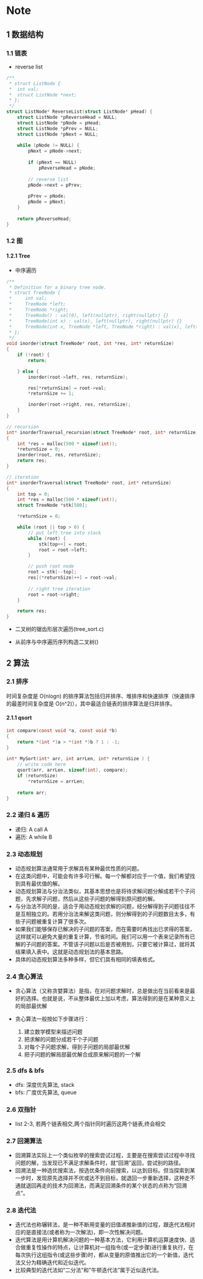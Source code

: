 # Note

## 1 数据结构

### 1.1 链表

* reverse list

~~~ C
/**
 * struct ListNode {
 *  int val;
 *  struct ListNode *next;
 * };
 */
struct ListNode* ReverseList(struct ListNode* pHead) {
    struct ListNode *pReverseHead = NULL;
    struct ListNode *pNode = pHead;
    struct ListNode *pPrev = NULL;
    struct ListNode *pNext = NULL;
 
    while (pNode != NULL) {
        pNext = pNode->next;
         
        if (pNext == NULL)
            pReverseHead = pNode;
        
        // reverse list
        pNode->next = pPrev;
        
        pPrev = pNode;
        pNode = pNext;
    }
     
    return pReverseHead;
}
~~~

### 1.2 图

#### 1.2.1 Tree

* 中序遍历

~~~ C
/**
 * Definition for a binary tree node.
 * struct TreeNode {
 *     int val;
 *     TreeNode *left;
 *     TreeNode *right;
 *     TreeNode() : val(0), left(nullptr), right(nullptr) {}
 *     TreeNode(int x) : val(x), left(nullptr), right(nullptr) {}
 *     TreeNode(int x, TreeNode *left, TreeNode *right) : val(x), left(left), right(right) {}
 * };
 */
void inorder(struct TreeNode* root, int *res, int* returnSize)
{
    if (!root) {
        return;

    } else {
        inorder(root->left, res, returnSize);

        res[*returnSize] = root->val;
        *returnSize += 1;

        inorder(root->right, res, returnSize);
    }
}

// recursion
int* inorderTraversal_recursion(struct TreeNode* root, int* returnSize)
{
    int *res = malloc(500 * sizeof(int));
    *returnSize = 0;
    inorder(root, res, returnSize);
    return res;
}

// iteration
int* inorderTraversal(struct TreeNode* root, int* returnSize)
{
    int top = 0;
    int *res = malloc(500 * sizeof(int));
    struct TreeNode *stk[500];

    *returnSize = 0;

    while (root || top > 0) {
        // put left tree into stack
        while (root) {
            stk[top++] = root;
            root = root->left;
        }

        // push root node
        root = stk[--top];
        res[(*returnSize)++] = root->val;
        
        // right tree iteration
        root = root->right;
    }

    return res;
}
~~~

* 二叉树的锯齿形层次遍历(tree_sort.c)

* 从前序与中序遍历序列构造二叉树()

## 2 算法

### 2.1 排序

时间复杂度是 O(nlogn) 的排序算法包括归并排序、堆排序和快速排序（快速排序的最差时间复杂度是 O(n^2)），其中最适合链表的排序算法是归并排序。

#### 2.1.1 qsort

~~~ C
int compare(const void *a, const void *b)
{
    return *(int *)a > *(int *)b ? 1 : -1;
}
 
int* MySort(int* arr, int arrLen, int* returnSize ) {
    // write code here
    qsort(arr, arrLen, sizeof(int), compare);
    if (returnSize)
        *returnSize = arrLen;
     
    return arr;
}
~~~

### 2.2 递归 & 遍历

* 递归: A call A
* 遍历: A while B

### 2.3 动态规划

* 动态规划算法通常用于求解具有某种最优性质的问题。
* 在这类问题中，可能会有许多可行解。每一个解都对应于一个值，我们希望找到具有最优值的解。
* 动态规划算法与分治法类似，其基本思想也是将待求解问题分解成若干个子问题，先求解子问题，然后从这些子问题的解得到原问题的解。
* 与分治法不同的是，适合于用动态规划求解的问题，经分解得到子问题往往不是互相独立的。若用分治法来解这类问题，则分解得到的子问题数目太多，有些子问题被重复计算了很多次。
* 如果我们能够保存已解决的子问题的答案，而在需要时再找出已求得的答案，这样就可以避免大量的重复计算，节省时间。我们可以用一个表来记录所有已解的子问题的答案。不管该子问题以后是否被用到，只要它被计算过，就将其结果填入表中。这就是动态规划法的基本思路。
* 具体的动态规划算法多种多样，但它们具有相同的填表格式。

### 2.4 贪心算法

* 贪心算法（又称贪婪算法）是指，在对问题求解时，总是做出在当前看来是最好的选择。也就是说，不从整体最优上加以考虑，算法得到的是在某种意义上的局部最优解

* 贪心算法一般按如下步骤进行：
    1. 建立数学模型来描述问题
    2. 把求解的问题分成若干个子问题
    3. 对每个子问题求解，得到子问题的局部最优解
    4. 把子问题的解局部最优解合成原来解问题的一个解

### 2.5 dfs & bfs

* dfs: 深度优先算法, stack
* bfs: 广度优先算法, queue

### 2.6 双指针

* list 2-3, 若两个链表相交,两个指针同时遍历这两个链表,终会相交

### 2.7 回溯算法

* 回溯算法实际上一个类似枚举的搜索尝试过程，主要是在搜索尝试过程中寻找问题的解，当发现已不满足求解条件时，就“回溯”返回，尝试别的路径。
* 回溯法是一种选优搜索法，按选优条件向前搜索，以达到目标。但当探索到某一步时，发现原先选择并不优或达不到目标，就退回一步重新选择，这种走不通就退回再走的技术为回溯法，而满足回溯条件的某个状态的点称为“回溯点”。

### 2.8 迭代法

* 迭代法也称辗转法，是一种不断用变量的旧值递推新值的过程，跟迭代法相对应的是直接法(或者称为一次解法)，即一次性解决问题。
* 迭代算法是用计算机解决问题的一种基本方法，它利用计算机运算速度快、适合做重复性操作的特点，让计算机对一组指令(或一定步骤)进行重复执行，在每次执行这组指令(或这些步骤)时，都从变量的原值推出它的一个新值，迭代法又分为精确迭代和近似迭代。
* 比较典型的迭代法如“二分法”和"牛顿迭代法”属于近似迭代法。
